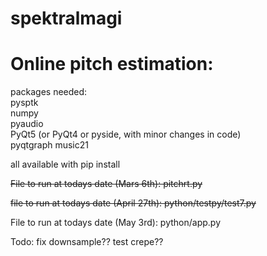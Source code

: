 # spektralmagi


# Online pitch estimation:

packages needed:  
pysptk  
numpy  
pyaudio  
PyQt5 (or PyQt4 or pyside, with minor changes in code)  
pyqtgraph 
music21

all available with pip install

~~File to run at todays date (Mars 6th):
pitchrt.py~~

~~file to run at todays date (April 27th):
python/testpy/test7.py~~

File to run at todays date (May 3rd):
python/app.py


Todo:
fix downsample??
test crepe??
